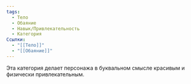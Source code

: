 ```yaml
---
tags:
  - Тело
  - Обаяние
  - Навык/Привлекательность
  - Категория
Ссылки:
  - "[[Тело]]"
  - "[[Обаяние]]"
---
```

Эта категория делает персонажа в буквальном смысле красивым и физически привлекательным. 